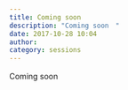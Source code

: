 ```yaml
---
title: Coming soon　
description: "Coming soon　"
date: 2017-10-28 10:04
author: 
category: sessions
---
```

Coming soon　